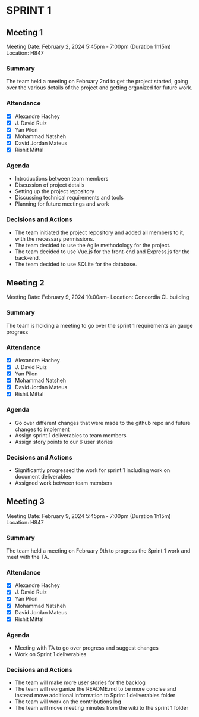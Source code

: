 # SPRINT 1
## Meeting 1
Meeting Date: February 2, 2024 5:45pm - 7:00pm (Duration 1h15m)
Location: H847

### Summary
The team held a meeting on February 2nd to get the project started, going over the various details of the project and getting organized for future work.

### Attendance
- [x] Alexandre Hachey
- [x] J. David Ruiz
- [x] Yan Pilon
- [x] Mohammad Natsheh
- [x] David Jordan Mateus
- [x] Rishit Mittal

### Agenda
- Introductions between team members
- Discussion of project details
- Setting up the project repository
- Discussing technical requirements and tools
- Planning for future meetings and work

### Decisions and Actions
- The team initiated the project repository and added all members to it, with the necessary permissions.
- The team decided to use the Agile methodology for the project.
- The team decided to use Vue.js for the front-end and Express.js for the back-end.
- The team decided to use SQLite for the database.


## Meeting 2
Meeting Date: February 9, 2024 10:00am-
Location: Concordia CL building

### Summary
The team is holding a meeting to go over the sprint 1 requirements an gauge progress

### Attendance
- [x] Alexandre Hachey
- [x] J. David Ruiz
- [x] Yan Pilon
- [x] Mohammad Natsheh
- [x] David Jordan Mateus
- [x] Rishit Mittal

### Agenda
- Go over different changes that were made to the github repo and future changes to implement
- Assign sprint 1 deliverables to team members
- Assign story points to our 6 user stories

### Decisions and Actions
- Significantly progressed the work for sprint 1 including work on document deliverables
- Assigned work between team members

## Meeting 3
Meeting Date: February 9, 2024 5:45pm - 7:00pm (Duration 1h15m)
Location: H847

### Summary
The team held a meeting on February 9th to progress the Sprint 1 work and meet with the TA.

### Attendance
- [x] Alexandre Hachey
- [x] J. David Ruiz
- [x] Yan Pilon
- [x] Mohammad Natsheh
- [x] David Jordan Mateus
- [x] Rishit Mittal

### Agenda
- Meeting with TA to go over progress and suggest changes
- Work on Sprint 1 deliverables

### Decisions and Actions
- The team will make more user stories for the backlog
- The team will reorganize the README.md to be more concise and instead move additional information to Sprint 1 deliverables folder
- The team will work on the contributions log
- The team will move meeting minutes from the wiki to the sprint 1 folder
